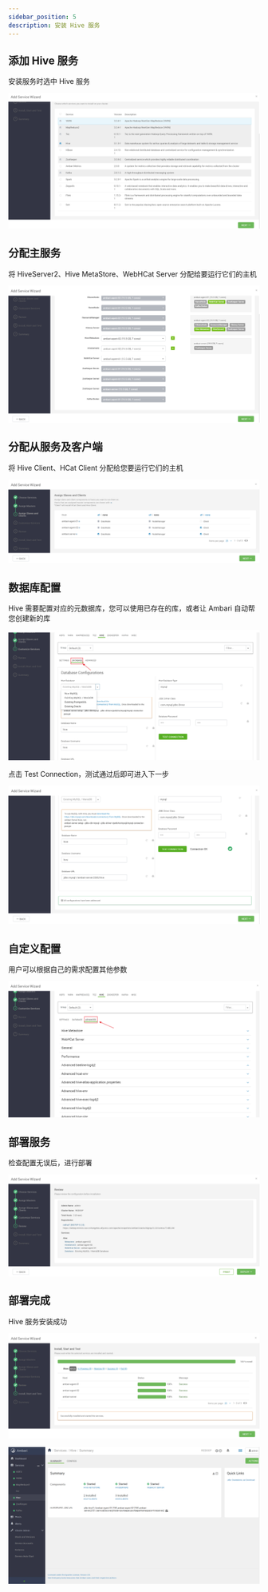 ```yaml
---
sidebar_position: 5
description: 安装 Hive 服务
---
```


## 添加 Hive 服务

安装服务时选中 Hive 服务

![5-1](./img/5-1.png)

## 分配主服务

将 HiveServer2、Hive MetaStore、WebHCat Server 分配给要运行它们的主机

![5-2](./img/5-2.png)

## 分配从服务及客户端

将 Hive Client、HCat Client 分配给您要运行它们的主机

![5-3](./img/5-3.png)

## 数据库配置

Hive 需要配置对应的元数据库，您可以使用已存在的库，或者让 Ambari 自动帮您创建新的库

![5-4](./img/5-4.png)

点击 Test Connection，测试通过后即可进入下一步

![5-5](./img/5-5.png)

## 自定义配置

用户可以根据自己的需求配置其他参数

![5-6](./img/5-6.png)

## 部署服务

检查配置无误后，进行部署

![5-7](./img/5-7.png)

## 部署完成

Hive 服务安装成功

![5-8](./img/5-8.png)

![5-9](./img/5-9.png)
